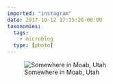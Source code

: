 ```yaml
---
imported: "instagram"
date: 2017-10-12 17:35:26-08:00
taxonomies:
  tags:
    - microblog
  type: [photo]
---
```

<figure>
  <img src="/media/images/photos/2017/10/2352a4575b92c157ac4750111f0b3d69.jpg" title="Somewhere in Moab, Utah"/>
  <figcaption>Somewhere in Moab, Utah</figcaption>
</figure>

